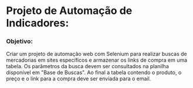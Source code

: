 # Projeto de Automação de Indicadores:

### **Objetivo:** 
Criar um projeto de automação web com Selenium para realizar buscas de mercadorias em sites específicos e armazenar os links de compra em uma tabela.
Os parâmetros da busca devem ser consultados na planilha disponível em "Base de Buscas".
Ao final a tabela contendo o produto, o preço e o link para a compra deve ser enviada para o email.